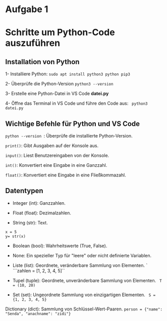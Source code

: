 # Aufgabe 1
# Schritte um Python-Code auszuführen

## Installation von Python
 
 1- Installiere Python: 
 ```sudo apt install python3 python pip3```

 2- Überprüfe die Python-Version
 ```python3 --version ```

 3- Erstelle eine Python-Datei in  VS Code **datei.py**

 4- Öffne das Terminal in VS Code und führe den Code aus:
``` python3 datei.py```

## Wichtige Befehle für Python und VS Code

 ```python --version ```: Überprüfe die installierte Python-Version.

```print()```: Gibt Ausgaben auf der Konsole aus.

```input()```: Liest Benutzereingaben von der Konsole.

```int()```: Konvertiert eine Eingabe in eine Ganzzahl.

```float()```: Konvertiert eine Eingabe in eine Fließkommazahl.



## Datentypen


- Integer (int): Ganzzahlen.
``` ```

- Float (float): Dezimalzahlen.
``` ```

- String (str): Text.

```
x = 5
y= str(x)
 ```

- Boolean (bool): Wahrheitswerte (True, False).
``` ```

- None: Ein spezieller Typ für "leere" oder nicht definierte Variablen.
``` ```

- Liste (list): Geordnete, veränderbare Sammlung von Elementen. `
```zahlen = [1, 2, 3, 4, 5]``

- Tupel (tuple): Geordnete, unveränderbare Sammlung von Elementen.
``` T = (10, 20)```

- Set (set): Ungeordnete Sammlung von einzigartigen Elementen.
``` S = {1, 2, 3, 4, 5}```

Dictionary (dict): Sammlung von Schlüssel-Wert-Paaren.
```person = {"name": "Senda", "anachname": "zidi"} ```
